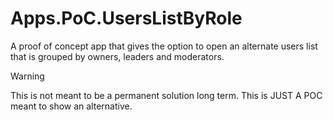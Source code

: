 # Apps.PoC.UsersListByRole

A proof of concept app that gives the option to open an alternate users list that is grouped by owners, leaders and moderators. 

> [!WARNING]
> This is not meant to be a permanent solution long term. This is JUST A POC meant to show an alternative.
